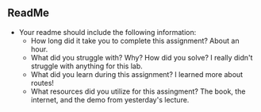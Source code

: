 ## ReadMe
- Your readme should include the following information:
	- How long did it take you to complete this assignment?
		About an hour.
	- What did you struggle with? Why? How did you solve?
		I really didn't struggle with anything for this lab.
	- What did you learn during this assignment?
		I learned more about routes!
    - What resources did you utilize for this assingment?
		The book, the internet, and the demo from yesterday's lecture.